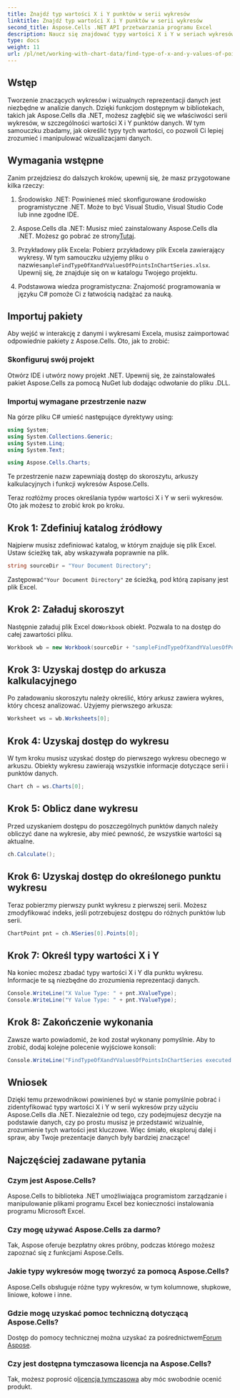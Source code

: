 ```yaml
---
title: Znajdź typ wartości X i Y punktów w serii wykresów
linktitle: Znajdź typ wartości X i Y punktów w serii wykresów
second_title: Aspose.Cells .NET API przetwarzania programu Excel
description: Naucz się znajdować typy wartości X i Y w seriach wykresów za pomocą Aspose.Cells dla platformy .NET dzięki temu szczegółowemu, łatwemu w użyciu przewodnikowi.
type: docs
weight: 11
url: /pl/net/working-with-chart-data/find-type-of-x-and-y-values-of-points-in-chart-series/
---
```

## Wstęp

Tworzenie znaczących wykresów i wizualnych reprezentacji danych jest niezbędne w analizie danych. Dzięki funkcjom dostępnym w bibliotekach, takich jak Aspose.Cells dla .NET, możesz zagłębić się we właściwości serii wykresów, w szczególności wartości X i Y punktów danych. W tym samouczku zbadamy, jak określić typy tych wartości, co pozwoli Ci lepiej zrozumieć i manipulować wizualizacjami danych.

## Wymagania wstępne

Zanim przejdziesz do dalszych kroków, upewnij się, że masz przygotowane kilka rzeczy:

1. Środowisko .NET: Powinieneś mieć skonfigurowane środowisko programistyczne .NET. Może to być Visual Studio, Visual Studio Code lub inne zgodne IDE.
   
2.  Aspose.Cells dla .NET: Musisz mieć zainstalowany Aspose.Cells dla .NET. Możesz go pobrać ze strony[Tutaj](https://releases.aspose.com/cells/net/).

3.  Przykładowy plik Excela: Pobierz przykładowy plik Excela zawierający wykresy. W tym samouczku użyjemy pliku o nazwie`sampleFindTypeOfXandYValuesOfPointsInChartSeries.xlsx`. Upewnij się, że znajduje się on w katalogu Twojego projektu.

4. Podstawowa wiedza programistyczna: Znajomość programowania w języku C# pomoże Ci z łatwością nadążać za nauką.

## Importuj pakiety

Aby wejść w interakcję z danymi i wykresami Excela, musisz zaimportować odpowiednie pakiety z Aspose.Cells. Oto, jak to zrobić:

### Skonfiguruj swój projekt

Otwórz IDE i utwórz nowy projekt .NET. Upewnij się, że zainstalowałeś pakiet Aspose.Cells za pomocą NuGet lub dodając odwołanie do pliku .DLL.

### Importuj wymagane przestrzenie nazw

Na górze pliku C# umieść następujące dyrektywy using:

```csharp
using System;
using System.Collections.Generic;
using System.Linq;
using System.Text;

using Aspose.Cells.Charts;
```

Te przestrzenie nazw zapewniają dostęp do skoroszytu, arkuszy kalkulacyjnych i funkcji wykresów Aspose.Cells.

Teraz rozłóżmy proces określania typów wartości X i Y w serii wykresów. Oto jak możesz to zrobić krok po kroku.

## Krok 1: Zdefiniuj katalog źródłowy

Najpierw musisz zdefiniować katalog, w którym znajduje się plik Excel. Ustaw ścieżkę tak, aby wskazywała poprawnie na plik.

```csharp
string sourceDir = "Your Document Directory";
```

 Zastępować`"Your Document Directory"` ze ścieżką, pod którą zapisany jest plik Excel.

## Krok 2: Załaduj skoroszyt

 Następnie załaduj plik Excel do`Workbook` obiekt. Pozwala to na dostęp do całej zawartości pliku.

```csharp
Workbook wb = new Workbook(sourceDir + "sampleFindTypeOfXandYValuesOfPointsInChartSeries.xlsx");
```

## Krok 3: Uzyskaj dostęp do arkusza kalkulacyjnego

Po załadowaniu skoroszytu należy określić, który arkusz zawiera wykres, który chcesz analizować. Użyjemy pierwszego arkusza:

```csharp
Worksheet ws = wb.Worksheets[0];
```

## Krok 4: Uzyskaj dostęp do wykresu

W tym kroku musisz uzyskać dostęp do pierwszego wykresu obecnego w arkuszu. Obiekty wykresu zawierają wszystkie informacje dotyczące serii i punktów danych.

```csharp
Chart ch = ws.Charts[0];
```

## Krok 5: Oblicz dane wykresu

Przed uzyskaniem dostępu do poszczególnych punktów danych należy obliczyć dane na wykresie, aby mieć pewność, że wszystkie wartości są aktualne.

```csharp
ch.Calculate();
```

## Krok 6: Uzyskaj dostęp do określonego punktu wykresu

Teraz pobierzmy pierwszy punkt wykresu z pierwszej serii. Możesz zmodyfikować indeks, jeśli potrzebujesz dostępu do różnych punktów lub serii.

```csharp
ChartPoint pnt = ch.NSeries[0].Points[0];
```

## Krok 7: Określ typy wartości X i Y

Na koniec możesz zbadać typy wartości X i Y dla punktu wykresu. Informacje te są niezbędne do zrozumienia reprezentacji danych.

```csharp
Console.WriteLine("X Value Type: " + pnt.XValueType);
Console.WriteLine("Y Value Type: " + pnt.YValueType);
```

## Krok 8: Zakończenie wykonania

Zawsze warto powiadomić, że kod został wykonany pomyślnie. Aby to zrobić, dodaj kolejne polecenie wyjściowe konsoli:

```csharp
Console.WriteLine("FindTypeOfXandYValuesOfPointsInChartSeries executed successfully.");
```

## Wniosek

Dzięki temu przewodnikowi powinieneś być w stanie pomyślnie pobrać i zidentyfikować typy wartości X i Y w serii wykresów przy użyciu Aspose.Cells dla .NET. Niezależnie od tego, czy podejmujesz decyzje na podstawie danych, czy po prostu musisz je przedstawić wizualnie, zrozumienie tych wartości jest kluczowe. Więc śmiało, eksploruj dalej i spraw, aby Twoje prezentacje danych były bardziej znaczące!

## Najczęściej zadawane pytania

### Czym jest Aspose.Cells?
Aspose.Cells to biblioteka .NET umożliwiająca programistom zarządzanie i manipulowanie plikami programu Excel bez konieczności instalowania programu Microsoft Excel.

### Czy mogę używać Aspose.Cells za darmo?
Tak, Aspose oferuje bezpłatny okres próbny, podczas którego możesz zapoznać się z funkcjami Aspose.Cells.

### Jakie typy wykresów mogę tworzyć za pomocą Aspose.Cells?
Aspose.Cells obsługuje różne typy wykresów, w tym kolumnowe, słupkowe, liniowe, kołowe i inne.

### Gdzie mogę uzyskać pomoc techniczną dotyczącą Aspose.Cells?
 Dostęp do pomocy technicznej można uzyskać za pośrednictwem[Forum Aspose](https://forum.aspose.com/c/cells/9).

### Czy jest dostępna tymczasowa licencja na Aspose.Cells?
 Tak, możesz poprosić o[licencja tymczasowa](https://purchase.aspose.com/temporary-license/) aby móc swobodnie ocenić produkt.
